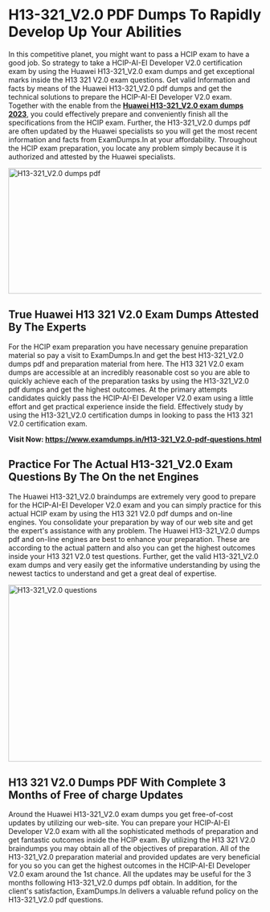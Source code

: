 <h1><strong>H13-321_V2.0 PDF Dumps To Rapidly Develop Up Your Abilities</strong></h1>
<p>In this competitive planet, you might want to pass a HCIP exam to have a good job. So strategy to take a HCIP-AI-EI Developer V2.0 certification exam by using the Huawei H13-321_V2.0 exam dumps and get exceptional marks inside the H13 321 V2.0 exam questions. Get valid Information and facts by means of the Huawei H13-321_V2.0 pdf dumps and get the technical solutions to prepare the HCIP-AI-EI Developer V2.0 exam. Together with the enable from the <strong><a href="https://www.examdumps.in/H13-321_V2.0-pdf-questions.html">Huawei H13-321_V2.0 exam dumps 2023</a></strong>, you could effectively prepare and conveniently finish all the specifications from the HCIP exam. Further, the H13-321_V2.0 dumps pdf are often updated by the Huawei specialists so you will get the most recent information and facts from ExamDumps.In at your affordability. Throughout the HCIP exam preparation, you locate any problem simply because it is authorized and attested by the Huawei specialists.</p>
<p><img src="https://i.ibb.co/zxJwW90/Copy-of-Online-Classes-Twitter-header-post-Made-with-Poster-My-Wall-1.png" alt="H13-321_V2.0 dumps pdf" width="750" height="250" /></p>
<h2><strong>True Huawei H13 321 V2.0 Exam Dumps Attested By The Experts</strong></h2>
<p>For the HCIP exam preparation you have necessary genuine preparation material so pay a visit to ExamDumps.In and get the best H13-321_V2.0 dumps pdf and preparation material from here. The H13 321 V2.0 exam dumps are accessible at an incredibly reasonable cost so you are able to quickly achieve each of the preparation tasks by using the H13-321_V2.0 pdf dumps and get the highest outcomes. At the primary attempts candidates quickly pass the HCIP-AI-EI Developer V2.0 exam using a little effort and get practical experience inside the field. Effectively study by using the H13-321_V2.0 certification dumps in looking to pass the H13 321 V2.0 certification exam.</p>
<p><strong>Visit Now:&nbsp;<a href="https://www.examdumps.in/H13-321_V2.0-pdf-questions.html">https://www.examdumps.in/H13-321_V2.0-pdf-questions.html</a></strong></p>
<h2><strong>Practice For The Actual H13-321_V2.0 Exam Questions By The On the net Engines</strong></h2>
<p>The Huawei H13-321_V2.0 braindumps are extremely very good to prepare for the HCIP-AI-EI Developer V2.0 exam and you can simply practice for this actual HCIP exam by using the H13 321 V2.0 pdf dumps and on-line engines. You consolidate your preparation by way of our web site and get the expert's assistance with any problem. The Huawei H13-321_V2.0 dumps pdf and on-line engines are best to enhance your preparation. These are according to the actual pattern and also you can get the highest outcomes inside your H13 321 V2.0 test questions. Further, get the valid H13-321_V2.0 exam dumps and very easily get the informative understanding by using the newest tactics to understand and get a great deal of expertise.</p>
<p><a href="https://www.examdumps.in/H13-321_V2.0-pdf-questions.html"><img src="https://i.ibb.co/QkNtdwY/Copy-of-Zoom-Online-Classes-Facebook-Share-Po-Made-with-Poster-My-Wall-1.jpg" alt="H13-321_V2.0 questions" width="670" height="352" /></a></p>
<h2><strong>H13 321 V2.0 Dumps PDF With Complete 3 Months of Free of charge Updates</strong></h2>
<p>Around the Huawei H13-321_V2.0 exam dumps you get free-of-cost updates by utilizing our web-site. You can prepare your HCIP-AI-EI Developer V2.0 exam with all the sophisticated methods of preparation and get fantastic outcomes inside the HCIP exam. By utilizing the H13 321 V2.0 braindumps you may obtain all of the objectives of preparation. All of the H13-321_V2.0 preparation material and provided updates are very beneficial for you so you can get the highest outcomes in the HCIP-AI-EI Developer V2.0 exam around the 1st chance. All the updates may be useful for the 3 months following H13-321_V2.0 dumps pdf obtain. In addition, for the client's satisfaction, ExamDumps.In delivers a valuable refund policy on the H13-321_V2.0 pdf questions.</p>
